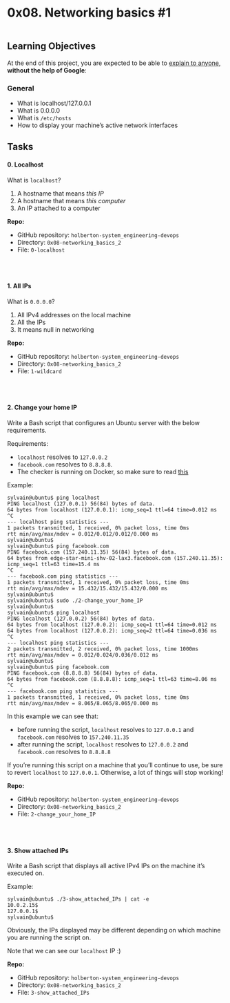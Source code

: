 <h1 class="gap">0x08. Networking basics #1</h1>

 <article id="description" class="gap formatted-content">
    <p><img src="https://s3.amazonaws.com/intranet-projects-files/holbertonschool-sysadmin_devops/285/s7kpNYq.png" alt="" style=""></p>

<h2>Learning Objectives</h2>

<p>At the end of this project, you are expected to be able to <a href="/rltoken/yAdXy8r8At9LC7fz5uv8ew" title="explain to anyone" target="_blank">explain to anyone</a>, <strong>without the help of Google</strong>:</p>

<h3>General</h3>

<ul>
<li>What is localhost/127.0.0.1</li>
<li>What is 0.0.0.0</li>
<li>What is <code>/etc/hosts</code></li>
<li>How to display your machine’s active network interfaces</li>
</ul>

<h2 class="gap">Tasks</h2>

<h4 class="task">
    0. Localhost
  </h4>

<p>What is <code>localhost</code>?</p>

<ol>
<li>A hostname that means <em>this IP</em></li>
<li>A hostname that means <em>this computer</em></li>
<li>An IP attached to a computer</li>
</ol>


  <!-- Task URLs -->

  <!-- Github information -->
<p class="sm-gap"><strong>Repo:</strong></p>
<ul>
    <li>GitHub repository: <code>holberton-system_engineering-devops</code></li>
    <li>Directory: <code>0x08-networking_basics_2</code></li>
    <li>File: <code>0-localhost</code></li>
</ul>

<br>
</br>

<h4 class="task">
    1. All IPs
</h4>
<p>What is <code>0.0.0.0</code>?</p>

<ol>
<li>All IPv4 addresses on the local machine</li>
<li>All the IPs</li>
<li>It means null in networking</li>
</ol>


  <!-- Task URLs -->

  <!-- Github information -->
<p class="sm-gap"><strong>Repo:</strong></p>
<ul>
    <li>GitHub repository: <code>holberton-system_engineering-devops</code></li>
    <li>Directory: <code>0x08-networking_basics_2</code></li>
    <li>File: <code>1-wildcard</code></li>
</ul>

<br>
</br>
 <h4 class="task">
    2. Change your home IP
</h4>
<p>Write a Bash script that configures an Ubuntu server with the below requirements.</p>

<p>Requirements:</p>

<ul>
<li><code>localhost</code> resolves to <code>127.0.0.2</code></li>
<li> <code>facebook.com</code> resolves to <code>8.8.8.8</code>.</li>
<li> The checker is running on Docker, so make sure to read <a href="/rltoken/8PP1z09aHTqgTjyvET6-hg" title="this" target="_blank">this</a></li>
</ul>

<p>Example:</p>

<pre><code>sylvain@ubuntu$ ping localhost
PING localhost (127.0.0.1) 56(84) bytes of data.
64 bytes from localhost (127.0.0.1): icmp_seq=1 ttl=64 time=0.012 ms
^C
--- localhost ping statistics ---
1 packets transmitted, 1 received, 0% packet loss, time 0ms
rtt min/avg/max/mdev = 0.012/0.012/0.012/0.000 ms
sylvain@ubuntu$
sylvain@ubuntu$ ping facebook.com
PING facebook.com (157.240.11.35) 56(84) bytes of data.
64 bytes from edge-star-mini-shv-02-lax3.facebook.com (157.240.11.35): icmp_seq=1 ttl=63 time=15.4 ms
^C
--- facebook.com ping statistics ---
1 packets transmitted, 1 received, 0% packet loss, time 0ms
rtt min/avg/max/mdev = 15.432/15.432/15.432/0.000 ms
sylvain@ubuntu$
sylvain@ubuntu$ sudo ./2-change_your_home_IP
sylvain@ubuntu$
sylvain@ubuntu$ ping localhost
PING localhost (127.0.0.2) 56(84) bytes of data.
64 bytes from localhost (127.0.0.2): icmp_seq=1 ttl=64 time=0.012 ms
64 bytes from localhost (127.0.0.2): icmp_seq=2 ttl=64 time=0.036 ms
^C
--- localhost ping statistics ---
2 packets transmitted, 2 received, 0% packet loss, time 1000ms
rtt min/avg/max/mdev = 0.012/0.024/0.036/0.012 ms
sylvain@ubuntu$
sylvain@ubuntu$ ping facebook.com
PING facebook.com (8.8.8.8) 56(84) bytes of data.
64 bytes from facebook.com (8.8.8.8): icmp_seq=1 ttl=63 time=8.06 ms
^C
--- facebook.com ping statistics ---
1 packets transmitted, 1 received, 0% packet loss, time 0ms
rtt min/avg/max/mdev = 8.065/8.065/8.065/0.000 ms
</code></pre>

<p>In this example we can see that:</p>

<ul>
<li>before running the script, <code>localhost</code> resolves to <code>127.0.0.1</code> and <code>facebook.com</code> resolves to <code>157.240.11.35</code></li>
<li>after running the script,  <code>localhost</code> resolves to <code>127.0.0.2</code> and <code>facebook.com</code> resolves to <code>8.8.8.8</code></li>
</ul>

<p>If you’re running this script on a machine that you’ll continue to use, be sure to revert <code>localhost</code> to <code>127.0.0.1</code>. Otherwise, a lot of things will stop working!</p>


  <!-- Task URLs -->

  <!-- Github information -->
<p class="sm-gap"><strong>Repo:</strong></p>
<ul>
    <li>GitHub repository: <code>holberton-system_engineering-devops</code></li>
    <li>Directory: <code>0x08-networking_basics_2</code></li>
    <li>File: <code>2-change_your_home_IP</code></li>
</ul>


<br>
</br>
<h4 class="task">
    3. Show attached IPs
</h4>
<p>Write a Bash script that displays all active IPv4 IPs on the machine it’s executed on.</p>

<p>Example:</p>

<pre><code>sylvain@ubuntu$ ./3-show_attached_IPs | cat -e
10.0.2.15$
127.0.0.1$
sylvain@ubuntu$
</code></pre>

<p>Obviously, the IPs displayed may be different depending on which machine you are running the script on.</p>

<p>Note that we can see our <code>localhost</code> IP :)</p>


  <!-- Task URLs -->

  <!-- Github information -->
<p class="sm-gap"><strong>Repo:</strong></p>
<ul>
    <li>GitHub repository: <code>holberton-system_engineering-devops</code></li>
    <li>Directory: <code>0x08-networking_basics_2</code></li>
    <li>File: <code>3-show_attached_IPs</code></li>
</ul>

<br>
</br>